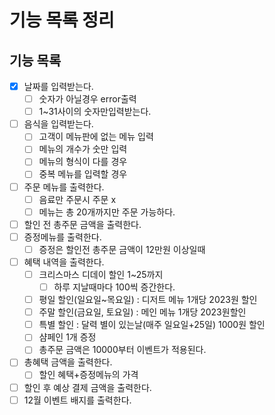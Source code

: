 # 기능 목록 정리

## 기능 목록

- [x]  날짜를 입력받는다.
    - [ ]  숫자가 아닐경우 error출력
    - [ ]  1~31사이의 숫자만입력받는다.
- [ ]  음식을 입력받는다.
    - [ ]  고객이 메뉴판에 없는 메뉴 입력
    - [ ]  메뉴의 개수가 숫만 입력
    - [ ]  메뉴의 형식이 다를 경우
    - [ ]  중복 메뉴를 입력할 경우
- [ ]  주문 메뉴를 출력한다.
    - [ ]  음료만 주문시 주문 x
    - [ ]  메뉴는 총 20개까지만 주문 가능하다.
- [ ]  할인 전 총주문 금액을 출력한다.
- [ ]  증정메뉴를 출력한다.
    - [ ]  증정은 할인전 총주문 금액이 12만원 이상일때
- [ ]  혜택 내역을 출력한다.
    - [ ]  크리스마스 디데이 할인 1~25까지
        - [ ]  하루 지날때마다 100씩 증간한다.
    - [ ]  평일 할인(일요일~목요일) : 디저트 메뉴 1개당 2023원 할인
    - [ ]  주말 할인(금요일, 토요일) : 메인 메뉴 1개당 2023원할인
    - [ ]  특별 할인 : 달력 별이 있는날(매주 일요일+25일) 1000원 할인
    - [ ]  샴페인 1개 증정
    - [ ]  총주문 금액은 10000부터 이벤트가 적용된다.
- [ ]  총혜택 금액을 출력한다.
    - [ ]  할인 혜택+증정메뉴의 가격
- [ ]  할인 후 예상 결제 금액을 출력한다.
- [ ]  12월 이벤트 배지를 출력한다.